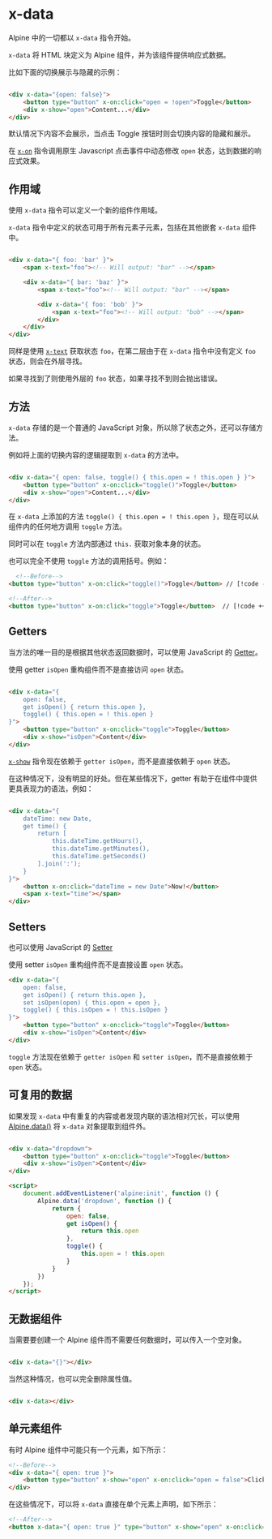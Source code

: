 # x-data

Alpine 中的一切都以 `x-data` 指令开始。

`x-data` 将 HTML 块定义为 Alpine 组件，并为该组件提供响应式数据。

比如下面的切换展示与隐藏的示例：

```html

<div x-data="{open: false}">
    <button type="button" x-on:click="open = !open">Toggle</button>
    <div x-show="open">Content...</div>
</div>
```

默认情况下内容不会展示，当点击 Toggle 按钮时则会切换内容的隐藏和展示。

在 [`x-on`](x-on.md) 指令调用原生 Javascript 点击事件中动态修改 `open` 状态，达到数据的响应式效果。

## 作用域

使用 `x-data` 指令可以定义一个新的组件作用域。

`x-data` 指令中定义的状态可用于所有元素子元素，包括在其他嵌套 `x-data` 组件中。

```html

<div x-data="{ foo: 'bar' }">
    <span x-text="foo"><!-- Will output: "bar" --></span>

    <div x-data="{ bar: 'baz' }">
        <span x-text="foo"><!-- Will output: "bar" --></span>

        <div x-data="{ foo: 'bob' }">
            <span x-text="foo"><!-- Will output: "bob" --></span>
        </div>
    </div>
</div>
```

同样是使用 [`x-text`](x-text.md) 获取状态 `foo`，在第二层由于在 `x-data` 指令中没有定义 `foo` 状态，则会在外层寻找。

如果寻找到了则使用外层的 `foo` 状态，如果寻找不到则会抛出错误。

## 方法

`x-data` 存储的是一个普通的 JavaScript 对象，所以除了状态之外，还可以存储方法。

例如将上面的切换内容的逻辑提取到 `x-data` 的方法中。

```html {1}

<div x-data="{ open: false, toggle() { this.open = ! this.open } }">
    <button type="button" x-on:click="toggle()">Toggle</button>
    <div x-show="open">Content...</div>
</div>
```

在 `x-data` 上添加的方法 `toggle() { this.open = ! this.open }`，现在可以从组件内的任何地方调用 `toggle` 方法。

同时可以在 `toggle` 方法内部通过 `this.` 获取对象本身的状态。

也可以完全不使用 `toggle` 方法的调用括号。例如：

```html
  <!--Before-->
<button type="button" x-on:click="toggle()">Toggle</button> // [!code --]

<!--After-->
<button type="button" x-on:click="toggle">Toggle</button>  // [!code ++]
```

## Getters

当方法的唯一目的是根据其他状态返回数据时，可以使用 JavaScript
的 [Getter](https://developer.mozilla.org/zh-CN/docs/Web/JavaScript/Reference/Functions/get)。

使用 getter `isOpen` 重构组件而不是直接访问 `open` 状态。

```html {3,7}

<div x-data="{
    open: false,
    get isOpen() { return this.open },
    toggle() { this.open = ! this.open }
}">
    <button type="button" x-on:click="toggle">Toggle</button>
    <div x-show="isOpen">Content</div>
</div>
```

[`x-show`](x-show.md) 指令现在依赖于 `getter isOpen`，而不是直接依赖于 `open` 状态。

在这种情况下，没有明显的好处。但在某些情况下，getter 有助于在组件中提供更具表现力的语法，例如：

```html

<div x-data="{
    dateTime: new Date,
    get time() {
        return [
            this.dateTime.getHours(),
            this.dateTime.getMinutes(),
            this.dateTime.getSeconds()
        ].join(':');
    }
}">
    <button x-on:click="dateTime = new Date">Now!</button>
    <span x-text="time"></span>
</div>
```

## Setters

也可以使用 JavaScript 的 [Setter](https://developer.mozilla.org/zh-CN/docs/Web/JavaScript/Reference/Functions/set)

使用 setter `isOpen` 重构组件而不是直接设置 `open` 状态。

```html
<div x-data="{
    open: false,
    get isOpen() { return this.open },
    set isOpen(open) { this.open = open },
    toggle() { this.isOpen = ! this.isOpen }
}">
    <button type="button" x-on:click="toggle">Toggle</button>
    <div x-show="isOpen">Content</div>
</div>
```

`toggle` 方法现在依赖于 `getter isOpen` 和 `setter isOpen`，而不是直接依赖于 `open` 状态。


## 可复用的数据

如果发现 `x-data` 中有重复的内容或者发现内联的语法相对冗长，可以使用 [Alpine.data()](../globals/alpine-data.md) 将 `x-data` 对象提取到组件外。

```html

<div x-data="dropdown">
    <button type="button" x-on:click="toggle">Toggle</button>
    <div x-show="isOpen">Content</div>
</div>

<script>
    document.addEventListener('alpine:init', function () {
        Alpine.data('dropdown', function () {
            return {
                open: false,
                get isOpen() {
                    return this.open
                },
                toggle() {
                    this.open = ! this.open
                }
            }
        })
    });
</script>
```

## 无数据组件

当需要要创建一个 Alpine 组件而不需要任何数据时，可以传入一个空对象。

```html

<div x-data="{}"></div>
```

当然这种情况，也可以完全删除属性值。

```html

<div x-data></div>
```

## 单元素组件

有时 Alpine 组件中可能只有一个元素，如下所示：

```html
<!--Before-->
<div x-data="{ open: true }">
    <button type="button" x-show="open" x-on:click="open = false">Click to Hide Me</button>
</div>
```

在这些情况下，可以将 `x-data` 直接在单个元素上声明，如下所示：

```html
<!--After-->
<button x-data="{ open: true }" type="button" x-show="open" x-on:click="open = false">Click to Hide Me</button>
```
